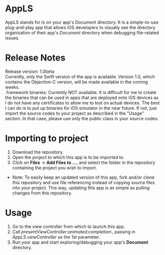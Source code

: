 # AppLS
AppLS stands for *ls* on your app's *Document* directory. It is a simple-to-use plug-and-play app that allows iOS developers to visually see the directory organisation of their app's *Document* directory when debugging file-related issues.

# Release Notes
Release version: 1.0beta  
Currently, only the Swift version of the app is available. Version 1.0, which contains the Objective-C version, will be made available in the coming weeks.  
.framework binaries: Currently NOT available.
It is difficult for me to create the binaries that can be used in apps that are deployed onto iOS devices as I do not have any certificates to allow me to test on actual devices. The best I can do is to put up binaries for iOS simulator in the near future. If not, just import the source codes to your project as described in the "Usage" section. In that case, please use only the public class in your source codes. 

# Importing to project
1. Download the repository.
2. Open the project to which this app is to be imported to.
3. Click on **Files** -> **Add Files to ...**, and select the folder in the repository containing the project you wish to import.
* Note: To easily keep an updated version of this app, fork and/or clone this repository and use file referencing instead of copying source files into your project. This way, updating this app is as simple as pulling changes from this repository.
 
# Usage
1. Go to the view controller from which to launch this app.
2. Call *presentViewController:animated:completion:*, passing in *AppLS.viewController* as the 1st parameter.
3. Run your app and start exploring/debugging your app's **Document** directory.
